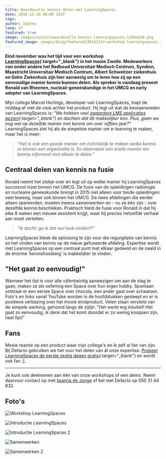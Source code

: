 ```yaml
---
title: Waardevolle kennis delen met LearningSpaces
date: 2016-12-20 08:00 CEST
tags:
author: Iwanna
lang: nl
featured: true
image: images/social/waardevolle-kennis-learningspaces-1200x630.png
featured_image: images/blog/featured/20161214-workshop-learningspaces.jpg
---
```


**Eind november was het tijd voor een workshop [LearningSpaces](http://www.learningspaces.nl){:target="_blank"} in het mooie Zwolle. Medewerkers van onder andere het Radboud Universitair Medisch Centrum, Syndion, Maastricht Universitair Medisch Centrum, Albert Schweitzer ziekenhuis en Gelre Ziekenhuis zijn hier aanwezig om te leren hoe zij op een eenvoudige manier kennis kunnen delen. Als spreker is vandaag present Ronald van Rheenen, nucleair geneeskundige in het UMCG en early adopter van LearningSpaces.**

Mijn collega Marcel Horlings, developer van LearningSpaces, trapt de middag af met de visie achter het product. Hij legt uit wat de bestaansreden van LearningSpaces is: *"We hebben veel [zwaardere LMS applicaties gezien](http://blog.learningspaces.io/ending-the-lms-era-for-organisations/){:target="_blank"} en dachten dat dit makkelijker kon. Plus, gaan we nog wel op dezelfde manier met kennis om over vijftien jaar?"* LearningSpaces ziet hij als de simpelste manier om e-learning te maken, maar het is meer:

> *"Het is ook een goede manier om inzichtelijk te maken welke kennis er binnen een organisatie is. En daarnaast een snelle manier om kennis informeel met elkaar te delen."*

## Centraal delen van kennis na fusie

Ronald neemt het stokje over en legt uit op welke manier hij LearningSpaces succesvol inzet binnen het UMCG. De fusie van de opleidingen radiologie en nucleaire geneeskunde brengt in 2015 niet alleen voor beide opleidingen veel teweeg, maar ook binnen het UMCG. De twee afdelingen die eerder alleen opereerden, moeten ineens samenwerken en - nu ze één zijn - over dezelfde kennis beschikken. Praktisch hield de fusie voor Ronald in dat hij elke 8 weken een nieuwe assistent krijgt, waar hij precies hetzelfde verhaal aan moet vertellen:

> *"Ik dacht: ga ik dat wel leuk vinden?!"*

LearningSpaces bleek de oplossing te zijn voor die regurgitatie van kennis en het vinden van kennis op de nieuw gefuseerde afdeling. Expertise wordt met LearningSpaces op een centraal punt met elkaar gedeeld en de naald in de enorme ‘kennishooiberg’ is makkelijker te vinden.

## "Het gaat zo eenvoudig!"

Wanneer het tijd is voor alle vijfentwintig aanwezigen om aan de slag te gaan, maken ze als oefening een Space over hun eigen hobby. Spontaan ontstaat er een eerste Space over chocola, een ander gaat over schaatsen. Foto's en links vanaf YouTube worden in de hoofdstukken gesleept en er is positieve verbazing over het mooie eindproduct. Velen staan versteld van de simpele werking, gehoord langs de zijlijn: "Het werkt erg intuitief! Het gaat zo eenvoudig, ik denk dat het komt doordat er zo weinig knoppen zijn, heel fijn!"

## Fans

Mooie reactie op een product waar mijn collega's en ik zelf al fan van zijn. Bij Defacto gebruiken we het voor het delen van ál onze expertise. [Probeer LearningSpaces de eerste zestig dagen gratis](http://www.learningspaces.nl){:target="_blank"} en wordt ook fan ;).

---

Je kunt ook deelnemen aan één van onze workshops of een demo. Neem daarvoor contact op met [Iwanna de Jonge](mailto:iwanna@defacto.nl) of bel met Defacto op 050 31 44 832.

<!-- De middag begint met een praatje van Marcel Horlings, developer van LearningSpaces, over de visie achter het product. Hij legt uit wat de bestaansreden van LearningSpaces is: *"We hebben veel [zwaardere LMS applicaties gezien](http://blog.learningspaces.io/ending-the-lms-era-for-organisations/){:target="_blank"} en dachten dat dit makkelijker kon. Plus, gaan we nog wel op dezelfde manier met kennis om over vijftien jaar?"* LearningSpaces ziet hij als de simpelste manier om e-learning te maken, maar het is meer: *"Het is ook een goede manier om inzichtelijk te maken welke kennis er binnen een organisatie is. En daarnaast een snelle manier om kennis met elkaar te delen."*

Ronald neemt het stokje over en legt uit op welke manier hij LearningSpaces succesvol inzet binnen het UMCG. De fusie van de opleidingen radiologie en nucleaire geneeskunde brengt in 2015 niet alleen voor beide opleidingen veel teweeg, maar ook binnen het UMCG. De twee afdelingen die eerder alleen opereerden, moeten ineens samenwerken en - nu ze één zijn - over dezelfde kennis beschikken. Praktisch hield de fusie voor Ronald in dat hij elke 8 weken een nieuwe assistent krijgt, waar hij precies hetzelfde verhaal aan moet vertellen: *"Ik dacht: ga ik dat wel leuk vinden?!"*

In deze hectische periode loopt hij over een markt in het UMCG waar ook een standje staat van LearningSpaces. Meteen trekt het zijn aandacht. Hij ziet in de software een manier om kennis openbaar met elkaar te delen, de naald in de 'kennishooiberg' makkelijker te vinden en basiskennis in cursusvorm aan zijn nieuwe assistenten en studenten aan te bieden.

Inmiddels gebruikt hij LearningSpaces al enige tijd met succes. In de praktijk zet Ronald het in als digitale assistent bij het opleiden van zijn AIOS (Arts In Opleiding tot Specialist) en studenten: *"Dan zetten we het in één keer op, zodat wanneer er een nieuwe collega bij komt, deze er ook meteen gebruik van kan maken."* Zo hoeft het niet iedere keer opnieuw. Bovendien gebruikt hij het als een extern geheugen: *"We kunnen niet alles meer onthouden en dit is de oplossing."*

Een mooi compliment voor Defacto is er ook van Ronald: *"Ze luisteren echt naar hun klanten en zetten de feedback die ze krijgen ook om in daden."* En over het gevoel dat je in een handomdraai iets moois hebt gemaakt, dat krijg je met LearningSpaces echt: *"Zo van, dat heb ik toch maar mooi even gemaakt!"*

Dan is het tijd voor alle vijfentwintig aanwezigen om aan de slag te gaan. De opdracht is om een Space te maken over hun eigen hobby. Gauw maken alle deelnemers hun eerste hoofdstuk. Spontaan ontstaat er een eerste Space over chocola, een ander gaat over schaatsen. Foto's en links vanaf YouTube worden in de hoofdstukken gesleept en er is positieve verbazing over het mooie eindproduct. Velen staan versteld van de simpele werking van de applicatie. Gehoord langs de zijlijn: *"Het werkt erg intuitief!"* *"Het gaat zo eenvoudig, ik denk dat het komt doordat er zo weinig knoppen zijn, heel fijn!"*

Wil je ook deelnemen aan één van onze workshops of wil je een demo? Dat kan! Neem contact op met [Iwanna de Jonge](mailto:iwanna@defacto.nl) of bel met Defacto op 050 31 44 832. -->

## Foto's

![Workshop LearningSpaces](/images/blog/20161214-workshop-learningspaces-01.jpg)

![Introductie LearningSpaces](/images/blog/20161214-workshop-learningspaces-02.jpg)

![Introductie LearningSpaces 2](/images/blog/20161214-workshop-learningspaces-03.jpg)

![Samenwerken](/images/blog/20161214-workshop-learningspaces-04.jpg)

![Samenwerken 2](/images/blog/20161214-workshop-learningspaces-05.jpg)
